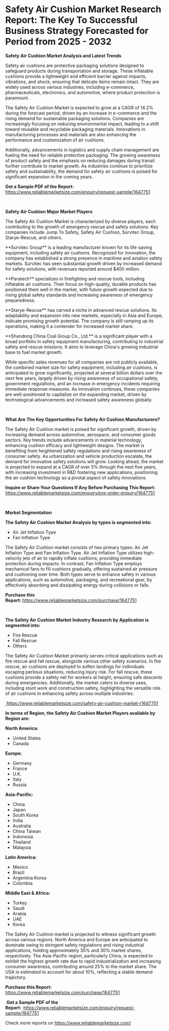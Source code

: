 <p><h1>Safety Air Cushion Market Research Report: The Key To Successful Business Strategy Forecasted for Period from 2025 - 2032</h1></p><p><strong>Safety Air Cushion Market Analysis and Latest Trends</strong></p>
<p><p>Safety air cushions are protective packaging solutions designed to safeguard products during transportation and storage. These inflatable cushions provide a lightweight and efficient barrier against impacts, vibrations, and shock, ensuring that delicate items remain intact. They are widely used across various industries, including e-commerce, pharmaceuticals, electronics, and automotive, where product protection is paramount.</p><p>The Safety Air Cushion Market is expected to grow at a CAGR of 14.2% during the forecast period, driven by an increase in e-commerce and the rising demand for sustainable packaging solutions. Companies are increasingly focusing on reducing environmental impact, leading to a shift toward reusable and recyclable packaging materials. Innovations in manufacturing processes and materials are also enhancing the performance and customization of air cushions. </p><p>Additionally, advancements in logistics and supply chain management are fueling the need for reliable protective packaging. The growing awareness of product safety and the emphasis on reducing damages during transit further contribute to market growth. As industries continue to prioritize safety and sustainability, the demand for safety air cushions is poised for significant expansion in the coming years.</p></p>
<p><strong>Get a Sample PDF of the Report:&nbsp;</strong> <a href="https://www.reliablemarketsize.com/enquiry/request-sample/1647751?utm_campaign=3226&utm_medium=2&utm_source=Github&utm_content=ia&utm_term=05042025&utm_id=safety-air-cushion">https://www.reliablemarketsize.com/enquiry/request-sample/1647751</a></p>
<p>&nbsp;</p>
<p><strong>Safety Air Cushion Major Market Players</strong></p>
<p><p>The Safety Air Cushion Market is characterized by diverse players, each contributing to the growth of emergency rescue and safety solutions. Key companies include Jump To Safety, Safety Air Cushion, Survitec Group, Starye-Rescue, and others.</p><p>**Survitec Group** is a leading manufacturer known for its life-saving equipment, including safety air cushions. Recognized for innovation, the company has established a strong presence in maritime and aviation safety markets. Survitec has seen substantial growth driven by increased demand for safety solutions, with revenues reported around $400 million.</p><p>**Paratech** specializes in firefighting and rescue tools, including inflatable air cushions. Their focus on high-quality, durable products has positioned them well in the market, with future growth expected due to rising global safety standards and increasing awareness of emergency preparedness.</p><p>**Starye-Rescue** has carved a niche in advanced rescue solutions. Its adaptability and expansion into new markets, especially in Asia and Europe, indicate promising growth potential. The company is still ramping up its operations, making it a contender for increased market share.</p><p>**Shandong China Coal Group Co., Ltd.** is a significant player with a broad portfolio in safety equipment manufacturing, contributing to industrial safety and rescue missions. It aims to leverage China's growing industrial base to fuel market growth.</p><p>While specific sales revenues for all companies are not publicly available, the combined market size for safety equipment, including air cushions, is anticipated to grow significantly, projected at several billion dollars over the next few years, largely driven by rising awareness of occupational safety, government regulations, and an increase in emergency incidents requiring immediate response measures. As innovation continues, these companies are well-positioned to capitalize on the expanding market, driven by technological advancements and increased safety awareness globally.</p></p>
<p>&nbsp;</p>
<p><strong>What Are The Key Opportunities For Safety Air Cushion Manufacturers?</strong></p>
<p><p>The Safety Air Cushion market is poised for significant growth, driven by increasing demand across automotive, aerospace, and consumer goods sectors. Key trends include advancements in material technology, enhancing cushion efficacy and lightweight designs. The market is benefiting from heightened safety regulations and rising awareness of consumer safety. As urbanization and vehicle production escalate, the demand for innovative safety solutions will grow. Looking ahead, the market is projected to expand at a CAGR of over 5% through the next five years, with increasing investment in R&D fostering new applications, positioning the air cushion technology as a pivotal aspect of safety innovations.</p></p>
<p><strong>Inquire or Share Your Questions If Any Before Purchasing This Report:</strong> <a href="https://www.reliablemarketsize.com/enquiry/pre-order-enquiry/1647751?utm_campaign=3226&utm_medium=2&utm_source=Github&utm_content=ia&utm_term=05042025&utm_id=safety-air-cushion">https://www.reliablemarketsize.com/enquiry/pre-order-enquiry/1647751</a></p>
<p>&nbsp;</p>
<p><strong>Market Segmentation</strong></p>
<p><strong>The Safety Air Cushion Market Analysis by types is segmented into:</strong></p>
<p><ul><li>Air Jet Inflation Type</li><li>Fan Inflation Type</li></ul></p>
<p><p>The Safety Air Cushion market consists of two primary types: Air Jet Inflation Type and Fan Inflation Type. Air Jet Inflation Type utilizes high-velocity jets of air to rapidly inflate cushions, providing immediate protection during impacts. In contrast, Fan Inflation Type employs mechanical fans to fill cushions gradually, offering sustained air pressure and cushioning over time. Both types serve to enhance safety in various applications, such as automotive, packaging, and recreational gear, by effectively absorbing and dissipating energy during collisions or falls.</p></p>
<p><strong>Purchase this Report:&nbsp;</strong><a href="https://www.reliablemarketsize.com/purchase/1647751?utm_campaign=3226&utm_medium=2&utm_source=Github&utm_content=ia&utm_term=05042025&utm_id=safety-air-cushion">https://www.reliablemarketsize.com/purchase/1647751</a></p>
<p>&nbsp;</p>
<p><strong>The Safety Air Cushion Market Industry Research by Application is segmented into:</strong></p>
<p><ul><li>Fire Rescue</li><li>Fall Rescue</li><li>Others</li></ul></p>
<p><p>The Safety Air Cushion Market primarily serves critical applications such as fire rescue and fall rescue, alongside various other safety scenarios. In fire rescue, air cushions are deployed to soften landings for individuals escaping perilous situations, reducing injury risk. For fall rescue, these cushions provide a safety net for workers at height, ensuring safe descents during emergencies. Additionally, the market caters to diverse uses, including stunt work and construction safety, highlighting the versatile role of air cushions in enhancing safety across multiple industries.</p></p>
<p><a href="https://www.reliablemarketsize.com/safety-air-cushion-market-r1647751?utm_campaign=3226&utm_medium=2&utm_source=Github&utm_content=ia&utm_term=05042025&utm_id=safety-air-cushion">&nbsp;https://www.reliablemarketsize.com/safety-air-cushion-market-r1647751</a></p>
<p><strong>In terms of Region, the Safety Air Cushion Market Players available by Region are:</strong></p>
<p>
    <p> <strong> North America: </strong>
        <ul>
            <li>United States</li>
            <li>Canada</li>
        </ul>
        </p> 
    <p> <strong> Europe: </strong>
        <ul>
            <li>Germany</li>
            <li>France</li>
            <li>U.K.</li>
            <li>Italy</li>
            <li>Russia</li>
        </ul>
        </p> 
    <p> <strong> Asia-Pacific: </strong>
        <ul>
            <li>China</li>
            <li>Japan</li>
            <li>South Korea</li>
            <li>India</li>
            <li>Australia</li>
            <li>China Taiwan</li>
            <li>Indonesia</li>
            <li>Thailand</li>
            <li>Malaysia</li>
        </ul>
        </p> 
    <p> <strong> Latin America: </strong>
        <ul>
            <li>Mexico</li>
            <li>Brazil</li>
            <li>Argentina Korea</li>
            <li>Colombia</li>
        </ul>
        </p> 
    <p> <strong> Middle East & Africa: </strong>
        <ul>
            <li>Turkey</li>
            <li>Saudi</li>
            <li>Arabia</li>
            <li>UAE</li>
            <li>Korea</li>
        </ul>
    </p>
    </p>
<p><p>The Safety Air Cushion market is projected to witness significant growth across various regions. North America and Europe are anticipated to dominate owing to stringent safety regulations and rising industrial applications, holding approximately 35% and 30% market shares, respectively. The Asia-Pacific region, particularly China, is expected to exhibit the highest growth rate due to rapid industrialization and increasing consumer awareness, contributing around 25% to the market share. The USA is estimated to account for about 10%, reflecting a stable demand trajectory.</p></p>
<p><strong>Purchase this Report: </strong><a href="https://www.reliablemarketsize.com/purchase/1647751?utm_campaign=3226&utm_medium=2&utm_source=Github&utm_content=ia&utm_term=05042025&utm_id=safety-air-cushion">https://www.reliablemarketsize.com/purchase/1647751</a></p>
<p>&nbsp;<strong>Get a Sample PDF of the Report:&nbsp;&nbsp;</strong><a href="https://www.reliablemarketsize.com/enquiry/request-sample/1647751?utm_campaign=3226&utm_medium=2&utm_source=Github&utm_content=ia&utm_term=05042025&utm_id=safety-air-cushion">https://www.reliablemarketsize.com/enquiry/request-sample/1647751</a></p>
<p><strong></strong></p>
<p>Check more reports on <a href="https://www.reliablemarketsize.com/?utm_campaign=3226&utm_medium=2&utm_source=Github&utm_content=ia&utm_term=05042025&utm_id=safety-air-cushion">https://www.reliablemarketsize.com/</a></p>